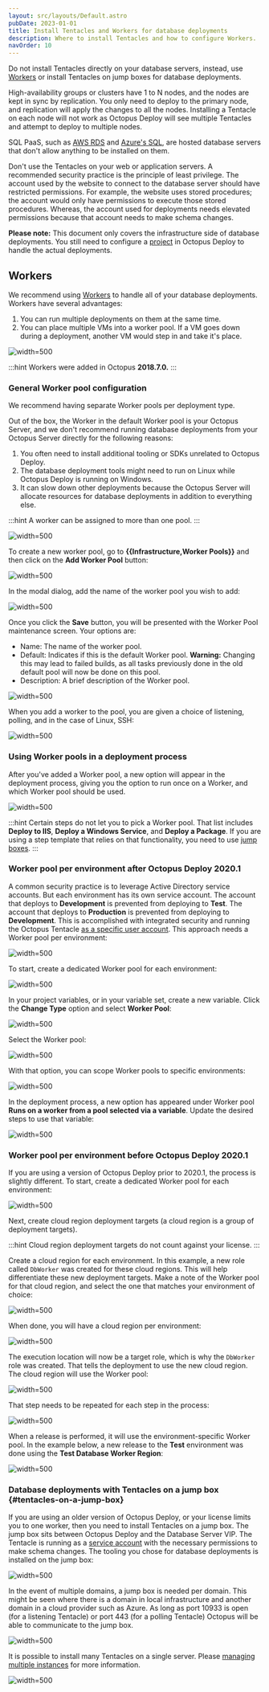 ```yaml
---
layout: src/layouts/Default.astro
pubDate: 2023-01-01
title: Install Tentacles and Workers for database deployments
description: Where to install Tentacles and how to configure Workers.
navOrder: 10
---
```


Do not install Tentacles directly on your database servers, instead, use [Workers](/docs/infrastructure/workers/) or install Tentacles on jump boxes for database deployments.

High-availability groups or clusters have 1 to N nodes, and the nodes are kept in sync by replication.  You only need to deploy to the primary node, and replication will apply the changes to all the nodes.  Installing a Tentacle on each node will not work as Octopus Deploy will see multiple Tentacles and attempt to deploy to multiple nodes.

SQL PaaS, such as [AWS RDS](https://aws.amazon.com/rds/) and [Azure's SQL](https://azure.microsoft.com/en-us/services/sql-database/), are hosted database servers that don't allow anything to be installed on them.

Don't use the Tentacles on your web or application servers.  A recommended security practice is the principle of least privilege. The account used by the website to connect to the database server should have restricted permissions. For example, the website uses stored procedures; the account would only have permissions to execute those stored procedures. Whereas, the account used for deployments needs elevated permissions because that account needs to make schema changes.

**Please note:** This document only covers the infrastructure side of database deployments.  You still need to configure a [project](/docs/projects/) in Octopus Deploy to handle the actual deployments.  

## Workers

We recommend using [Workers](/docs/infrastructure/workers/) to handle all of your database deployments.  Workers have several advantages:

1. You can run multiple deployments on them at the same time.
2. You can place multiple VMs into a worker pool.  If a VM goes down during a deployment, another VM would step in and take it's place.

![](/docs/deployments/databases/configuration/images/standard-database-worker-pool.png "width=500")

:::hint
Workers were added in Octopus **2018.7.0.**
:::

### General Worker pool configuration

We recommend having separate Worker pools per deployment type. 

Out of the box, the Worker in the default Worker pool is your Octopus Server, and we don't recommend running database deployments from your Octopus Server directly for the following reasons:

1. You often need to install additional tooling or SDKs unrelated to Octopus Deploy.
2. The database deployment tools might need to run on Linux while Octopus Deploy is running on Windows.
3. It can slow down other deployments because the Octopus Server will allocate resources for database deployments in addition to everything else.

:::hint
A worker can be assigned to more than one pool.
:::

![](/docs/deployments/databases/configuration/images/worker-pools-per-usage.png "width=500")

To create a new worker pool, go to **{{Infrastructure,Worker Pools}}** and then click on the **Add Worker Pool** button:

![](/docs/deployments/databases/configuration/images/add-worker-pool.png "width=500")

In the modal dialog, add the name of the worker pool you wish to add:

![](/docs/deployments/databases/configuration/images/add-worker-pool-modal.png "width=500")

Once you click the **Save** button, you will be presented with the Worker Pool maintenance screen.  Your options are:

- Name: The name of the worker pool.
- Default: Indicates if this is the default Worker pool.  **Warning:** Changing this may lead to failed builds, as all tasks previously done in the old default pool will now be done on this pool. 
- Description: A brief description of the Worker pool.

![](/docs/deployments/databases/configuration/images/worker-pool-edit-dialog.png "width=500")

When you add a worker to the pool, you are given a choice of listening, polling, and in the case of Linux, SSH:

![](/docs/deployments/databases/configuration/images/add-worker-to-pool.png "width=500")

### Using Worker pools in a deployment process

After you've added a Worker pool, a new option will appear in the deployment process, giving you the option to run once on a Worker, and which Worker pool should be used.

![](/docs/deployments/databases/configuration/images/use-worker-in-deployment-process.png "width=500")

:::hint
Certain steps do not let you to pick a Worker pool.  That list includes **Deploy to IIS**, **Deploy a Windows Service**, and **Deploy a Package**.  If you are using a step template that relies on that functionality, you need to use [jump boxes](#tentacles-on-a-jump-box).
:::

### Worker pool per environment after Octopus Deploy 2020.1

A common security practice is to leverage Active Directory service accounts.  But each environment has its own service account.  The account that deploys to **Development** is prevented from deploying to **Test**.  The account that deploys to **Production** is prevented from deploying to **Development**.  This is accomplished with integrated security and running the Octopus Tentacle [as a specific user account](/docs/infrastructure/deployment-targets/tentacle/windows/running-tentacle-under-a-specific-user-account/).  This approach needs a Worker pool per environment:

![](/docs/deployments/databases/configuration/images/worker-pool-per-environment.png "width=500")

To start, create a dedicated Worker pool for each environment:

![](/docs/deployments/databases/configuration/images/environment-specific-worker-pools.png "width=500")

In your project variables, or in your variable set, create a new variable.  Click the **Change Type** option and select **Worker Pool**:

![](/docs/deployments/databases/configuration/images/worker-pool-variable-type.png "width=500")

Select the Worker pool:

![](/docs/deployments/databases/configuration/images/worker-pool-variable-type-selection.png "width=500")

With that option, you can scope Worker pools to specific environments:

![](/docs/deployments/databases/configuration/images/worker-pool-variable-per-environment.png "width=500")

In the deployment process, a new option has appeared under Worker pool **Runs on a worker from a pool selected via a variable**.  Update the desired steps to use that variable:

![](/docs/deployments/databases/configuration/images/use-worker-pool-variable.png "width=500")

### Worker pool per environment before Octopus Deploy 2020.1

If you are using a version of Octopus Deploy prior to 2020.1, the process is slightly different. To start, create a dedicated Worker pool for each environment:

![](/docs/deployments/databases/configuration/images/environment-specific-worker-pools.png "width=500")

Next, create cloud region deployment targets (a cloud region is a group of deployment targets).

:::hint
Cloud region deployment targets do not count against your license.
:::

Create a cloud region for each environment.  In this example, a new role called `DbWorker` was created for these cloud regions. This will help differentiate these new deployment targets.  Make a note of the Worker pool for that cloud region, and select the one that matches your environment of choice:

![](/docs/deployments/databases/configuration/images/create-cloud-region.png "width=500")

When done, you will have a cloud region per environment:

![](/docs/deployments/databases/configuration/images/environment-cloud-regions.png "width=500")

The execution location will now be a target role, which is why the `DbWorker` role was created.  That tells the deployment to use the new cloud region.  The cloud region will use the Worker pool:

![](/docs/deployments/databases/configuration/images/cloud-region-execution-location.png "width=500")

That step needs to be repeated for each step in the process:

![](/docs/deployments/databases/configuration/images/process-with-cloud-region-targets.png "width=500")

When a release is performed, it will use the environment-specific Worker pool.  In the example below, a new release to the **Test** environment was done using the **Test Database Worker Region**:

![](/docs/deployments/databases/configuration/images/release-with-cloud-region.png "width=500")

### Database deployments with Tentacles on a jump box {#tentacles-on-a-jump-box}

If you are using an older version of Octopus Deploy, or your license limits you to one worker, then you need to install Tentacles on a jump box.  The jump box sits between Octopus Deploy and the Database Server VIP.  The Tentacle is running as a [service account](/docs/infrastructure/deployment-targets/tentacle/windows/running-tentacle-under-a-specific-user-account/) with the necessary permissions to make schema changes.  The tooling you chose for database deployments is installed on the jump box:

![](/docs/deployments/databases/configuration/images/database-with-jump-box.png "width=500")

In the event of multiple domains, a jump box is needed per domain.  This might be seen where there is a domain in local infrastructure and another domain in a cloud provider such as Azure. As long as port 10933 is open (for a listening Tentacle) or port 443 (for a polling Tentacle) Octopus will be able to communicate to the jump box.

![](/docs/deployments/databases/configuration/images/database-jump-box-multiple-domains.png "width=500")

It is possible to install many Tentacles on a single server.  Please [managing multiple instances](/docs/administration/managing-infrastructure/managing-multiple-instances/) for more information.  

![](/docs/deployments/databases/configuration/images/database-jump-box-multiple-tentacles.png "width=500")